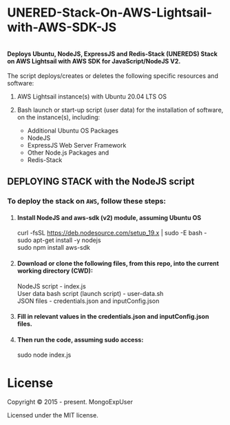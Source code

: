 # UNERED-Stack-On-AWS-Lightsail-with-AWS-SDK-JS

<br>
<strong>
Deploys Ubuntu, NodeJS, ExpressJS and Redis-Stack (UNEREDS) Stack on AWS Lightsail with AWS SDK for JavaScript/NodeJS V2.
</strong>
<br><br>
The  script deploys/creates or deletes the following specific resources and software:

1) AWS Lightsail instance(s) with Ubuntu 20.04 LTS OS
                                                                                                                                                 
2) Bash launch or start-up script (user data) for the installation of software, on the instance(s), including:

   -  Additional Ubuntu OS Packages <br>
   -  NodeJS <br>
   -  ExpressJS Web Server Framework <br>
   -  Other Node.js Packages and <br>
   -  Redis-Stack


## DEPLOYING STACK with the NodeJS script

### To deploy the stack  on ```AWS```, follow these steps:

1) #### Install NodeJS and aws-sdk (v2) module, assuming Ubuntu OS
    curl -fsSL https://deb.nodesource.com/setup_19.x | sudo -E bash - <br>
    sudo apt-get install -y nodejs <br>
    sudo npm install aws-sdk
    
2) #### Download or clone the following files, from this repo, into the current working directory (CWD): <br>
   NodeJS script - index.js <br>
   User data bash script (launch script)  - user-data.sh <br>
   JSON files  - credentials.json and inputConfig.json <br>

3) #### Fill in relevant values in the credentials.json and inputConfig.json files.<br>

4) #### Then run the code, assuming sudo access: <br>
   sudo node index.js


# License

Copyright © 2015 - present. MongoExpUser

Licensed under the MIT license.
